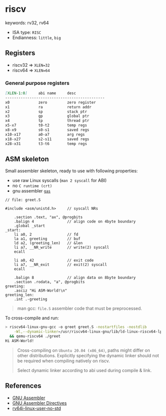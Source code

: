 # riscv
keywords: rv32, rv64

- ISA type: `RISC`
- Endianness: `little`, `big`

## Registers
- riscv32 => `XLEN=32`
- riscv64 => `XLEN=64`

### General purpose registers
```markdown
[XLEN-1:0]     abi name     desc
---------------------------------------------
x0             zero         zero register
x1             ra           return addr
x2             sp           stack ptr
x3             gp           global ptr
x4             tp           thread ptr
x5-x7          t0-t2        temp regs
x8-x9          s0-s1        saved regs
x10-x17        a0-a7        arg regs
x18-x27        s2-s11       saved regs
x28-x31        t3-t6        temp regs
```

## ASM skeleton
Small assembler skeleton, ready to use with following properties:
- use raw Linux syscalls (`man 2 syscall` for ABI)
- no `C runtime (crt)`
- gnu assembler [`gas`][gas_doc]
```mipsasm
// file: greet.S

#include <asm/unistd.h>     // syscall NRs

    .section .text, "ax", @progbits
    .balign 4               // align code on 4byte boundary
    .global _start
_start:
    li a0, 2                // fd
    la a1, greeting         // buf
    ld a2, (greeting_len)   // &len
    li a7, __NR_write       // write(2) syscall
    ecall

    li a0, 42               // exit code
    li a7, __NR_exit        // exit(2) syscall
    ecall

    .balign 8               // align data on 8byte boundary
    .section .rodata, "a", @progbits
greeting:
    .asciz "Hi ASM-World!\n"
greeting_len:
    .int .-greeting
```
> man gcc: `file.S` assembler code that must be preprocessed.

To cross-compile and run:
```bash
> riscv64-linux-gnu-gcc -o greet greet.S -nostartfiles -nostdlib                \
    -Wl,--dynamic-linker=/usr/riscv64-linux-gnu/lib/ld-linux-riscv64-lp64d.so.1 \
  && qemu-riscv64 ./greet
Hi ASM-World!
```
> Cross-compiling on `Ubuntu 20.04 (x86_64)`, paths might differ on other
> distributions. Explicitly specifying the dynamic linker should not be
> required when compiling natively on riscv.
>
> Select dynamic linker according to abi used during compile & link.

## References
- [GNU Assembler][gas_doc]
- [GNU Assembler Directives][gas_directives]
- [rv64i-linux-user-no-std][rvi64_nostd]

[gas_doc]: https://sourceware.org/binutils/docs/as
[gas_directives]: https://sourceware.org/binutils/docs/as/Pseudo-Ops.html#Pseudo-Ops
[rvi64_nostd]: https://github.com/johannst/rv64i-linux-user-no-std

